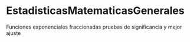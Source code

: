 # EstadisticasMatematicasGenerales

Funciones exponenciales fraccionadas pruebas de significancia  y mejor ajuste
